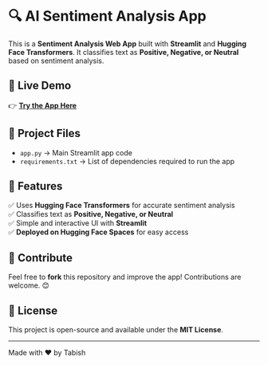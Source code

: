 # 🔍 AI Sentiment Analysis App

This is a **Sentiment Analysis Web App** built with **Streamlit** and **Hugging Face Transformers**. It classifies text as **Positive, Negative, or Neutral** based on sentiment analysis.

## 🚀 Live Demo
👉 **[Try the App Here](https://huggingface.co/spaces/tabish18/sentiment-analysis-app)**

## 📂 Project Files
- `app.py` → Main Streamlit app code
- `requirements.txt` → List of dependencies required to run the app

## 🎯 Features
✅ Uses **Hugging Face Transformers** for accurate sentiment analysis  
✅ Classifies text as **Positive, Negative, or Neutral**  
✅ Simple and interactive UI with **Streamlit**  
✅ **Deployed on Hugging Face Spaces** for easy access  

## 🌟 Contribute
Feel free to **fork** this repository and improve the app! Contributions are welcome. 😊

## 📜 License
This project is open-source and available under the **MIT License**.

---

Made with ❤️ by Tabish

